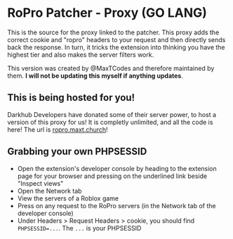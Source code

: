 # RoPro Patcher - Proxy (GO LANG)
This is the source for the proxy linked to the patcher. This proxy adds the correct cookie and "ropro" headers to your request and then directly sends back the response. In turn, it tricks the extension into thinking you have the highest tier and also makes the server filters work.

This version was created by @MaxTCodes and therefore maintained by them. **I will not be updating this myself if anything updates**.

## This is being hosted for you!
Darkhub Developers have donated some of their server power, to host a version of this proxy for us! It is completly unlimited, and all the code is here! The url is [ropro.maxt.church](//ropro.maxt.church)! 

## Grabbing your own PHPSESSID
- Open the extension's developer console by heading to the extension page for your browser and pressing on the underlined link beside "Inspect views"
- Open the Network tab
- View the servers of a Roblox game
- Press on any request to the RoPro servers (in the Network tab of the developer console)
- Under Headers > Request Headers > cookie, you should find `PHPSESSID=...`. The `...` is your PHPSESSID

